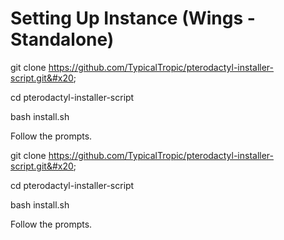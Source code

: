 # Setting Up Instance (Wings -  Standalone)

git clone https://github.com/TypicalTropic/pterodactyl-installer-script.git&#x20;

cd pterodactyl-installer-script&#x20;

bash install.sh&#x20;

Follow the prompts.

git clone https://github.com/TypicalTropic/pterodactyl-installer-script.git&#x20;

cd pterodactyl-installer-script&#x20;

bash install.sh&#x20;

Follow the prompts.
